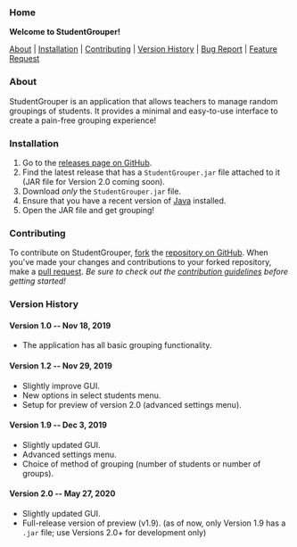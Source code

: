 ### Home

**Welcome to StudentGrouper!**

[About](#about) | [Installation](#installation) | [Contributing](#contributing) | [Version History](#version-history) | [Bug Report](https://github.com/0xmmalik/StudentGrouper/issues/new?assignees=&labels=bug&template=bug_report.md&title=) | [Feature Request](https://github.com/0xmmalik/StudentGrouper/issues/new?assignees=&labels=enhancement&template=feature_request.md&title=)

### About
StudentGrouper is an application that allows teachers to manage random groupings of students. It provides a minimal and easy-to-use interface to create a pain-free grouping experience!

### Installation
1. Go to the [releases page on GitHub](https://github.com/0xmmalik/StudentGrouper/releases).
2. Find the latest release that has a `StudentGrouper.jar` file attached to it (JAR file for Version 2.0 coming soon).
3. Download _only_ the `StudentGrouper.jar` file.
4. Ensure that you have a recent version of [Java](https://www.java.com/en/) installed.
5. Open the JAR file and get grouping!

### Contributing
To contribute on StudentGrouper, [fork](https://docs.github.com/en/github/getting-started-with-github/fork-a-repo) the [repository on GitHub](https://github.com/0xmmalik/StudentGrouper). When you've made your changes and contributions to your forked repository, make a [pull request](https://docs.github.com/en/github/collaborating-with-issues-and-pull-requests/about-pull-requests). _Be sure to check out the [contribution guidelines](https://github.com/0xmmalik/StudentGrouper/blob/master/CONTRIBUTING.md) before getting started!_

### Version History

#### Version 1.0 -- Nov 18, 2019
- The application has all basic grouping functionality.

#### Version 1.2 -- Nov 29, 2019
- Slightly improve GUI.
- New options in select students menu.
- Setup for preview of version 2.0 (advanced settings menu).

#### Version 1.9 -- Dec 3, 2019
- Slightly updated GUI.
- Advanced settings menu.
- Choice of method of grouping (number of students or number of groups).

#### Version 2.0 -- May 27, 2020
- Slightly updated GUI.
- Full-release version of preview (v1.9).
(as of now, only Version 1.9 has a `.jar` file; use Versions 2.0+ for development only)
